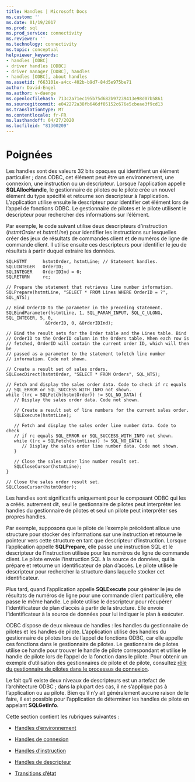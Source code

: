 ```yaml
---
title: Handles | Microsoft Docs
ms.custom: ''
ms.date: 01/19/2017
ms.prod: sql
ms.prod_service: connectivity
ms.reviewer: ''
ms.technology: connectivity
ms.topic: conceptual
helpviewer_keywords:
- handles [ODBC]
- driver handles [ODBC]
- driver manager [ODBC], handles
- handles [ODBC], about handles
ms.assetid: f663101e-a4cc-402b-b9d7-84d5e975be71
author: David-Engel
ms.author: v-daenge
ms.openlocfilehash: 713c2a71ec195b75d682b97239413e98d07b5861
ms.sourcegitcommit: e042272a38fb646df05152c676e5cbeae3f9cd13
ms.translationtype: MT
ms.contentlocale: fr-FR
ms.lasthandoff: 04/27/2020
ms.locfileid: "81300209"
---
```

# <a name="handles"></a>Poignées
Les handles sont des valeurs 32 bits opaques qui identifient un élément particulier ; dans ODBC, cet élément peut être un environnement, une connexion, une instruction ou un descripteur. Lorsque l’application appelle **SQLAllocHandle**, le gestionnaire de pilotes ou le pilote crée un nouvel élément du type spécifié et retourne son descripteur à l’application. L’application utilise ensuite le descripteur pour identifier cet élément lors de l’appel de fonctions ODBC. Le gestionnaire de pilotes et le pilote utilisent le descripteur pour rechercher des informations sur l’élément.  
  
 Par exemple, le code suivant utilise deux descripteurs d’instruction (*hstmtOrder* et *hstmtLine*) pour identifier les instructions sur lesquelles créer des jeux de résultats de commandes client et de numéros de ligne de commande client. Il utilise ensuite ces descripteurs pour identifier le jeu de résultats à partir duquel extraire les données.  
  
```  
SQLHSTMT      hstmtOrder, hstmtLine; // Statement handles.  
SQLUINTEGER   OrderID;  
SQLINTEGER    OrderIDInd = 0;  
SQLRETURN     rc;  
  
// Prepare the statement that retrieves line number information.  
SQLPrepare(hstmtLine, "SELECT * FROM Lines WHERE OrderID = ?", SQL_NTS);  
  
// Bind OrderID to the parameter in the preceding statement.  
SQLBindParameter(hstmtLine, 1, SQL_PARAM_INPUT, SQL_C_ULONG, SQL_INTEGER, 5, 0,  
               &OrderID, 0, &OrderIDInd);  
  
// Bind the result sets for the Order table and the Lines table. Bind  
// OrderID to the OrderID column in the Orders table. When each row is  
// fetched, OrderID will contain the current order ID, which will then be  
// passed as a parameter to the statement tofetch line number  
// information. Code not shown.  
  
// Create a result set of sales orders.  
SQLExecDirect(hstmtOrder, "SELECT * FROM Orders", SQL_NTS);  
  
// Fetch and display the sales order data. Code to check if rc equals  
// SQL_ERROR or SQL_SUCCESS_WITH_INFO not shown.  
while ((rc = SQLFetch(hstmtOrder)) != SQL_NO_DATA) {  
   // Display the sales order data. Code not shown.  
  
   // Create a result set of line numbers for the current sales order.  
   SQLExecute(hstmtLine);  
  
   // Fetch and display the sales order line number data. Code to check  
   // if rc equals SQL_ERROR or SQL_SUCCESS_WITH_INFO not shown.  
   while ((rc = SQLFetch(hstmtLine)) != SQL_NO_DATA) {  
      // Display the sales order line number data. Code not shown.  
   }  
  
   // Close the sales order line number result set.  
   SQLCloseCursor(hstmtLine);  
}  
  
// Close the sales order result set.  
SQLCloseCursor(hstmtOrder);  
```  
  
 Les handles sont significatifs uniquement pour le composant ODBC qui les a créés. autrement dit, seul le gestionnaire de pilotes peut interpréter les handles du gestionnaire de pilotes et seul un pilote peut interpréter ses propres handles.  
  
 Par exemple, supposons que le pilote de l’exemple précédent alloue une structure pour stocker des informations sur une instruction et retourne le pointeur vers cette structure en tant que descripteur d’instruction. Lorsque l’application appelle **SQLPrepare**, elle passe une instruction SQL et le descripteur de l’instruction utilisée pour les numéros de ligne de commande client. Le pilote envoie l’instruction SQL à la source de données, qui la prépare et retourne un identificateur de plan d’accès. Le pilote utilise le descripteur pour rechercher la structure dans laquelle stocker cet identificateur.  
  
 Plus tard, quand l’application appelle **SQLExecute** pour générer le jeu de résultats de numéros de ligne pour une commande client particulière, elle passe le même handle. Le pilote utilise le descripteur pour récupérer l’identificateur de plan d’accès à partir de la structure. Elle envoie l’identificateur à la source de données pour lui indiquer le plan à exécuter.  
  
 ODBC dispose de deux niveaux de handles : les handles du gestionnaire de pilotes et les handles de pilote. L’application utilise des handles du gestionnaire de pilotes lors de l’appel de fonctions ODBC, car elle appelle ces fonctions dans le gestionnaire de pilotes. Le gestionnaire de pilotes utilise ce handle pour trouver le handle de pilote correspondant et utilise le handle de pilote lors de l’appel de la fonction dans le pilote. Pour obtenir un exemple d’utilisation des gestionnaires de pilote et de pilote, consultez [rôle du gestionnaire de pilotes dans le processus de connexion](../../../odbc/reference/develop-app/driver-manager-s-role-in-the-connection-process.md).  
  
 Le fait qu’il existe deux niveaux de descripteurs est un artefact de l’architecture ODBC ; dans la plupart des cas, il ne s’applique pas à l’application ou au pilote. Bien qu’il n’y ait généralement aucune raison de le faire, il est possible pour l’application de déterminer les handles de pilote en appelant **SQLGetInfo**.  
  
 Cette section contient les rubriques suivantes :  
  
-   [Handles d’environnement](../../../odbc/reference/develop-app/environment-handles.md)  
  
-   [Handles de connexion](../../../odbc/reference/develop-app/connection-handles.md)  
  
-   [Handles d’instruction](../../../odbc/reference/develop-app/statement-handles.md)  
  
-   [Handles de descripteur](../../../odbc/reference/develop-app/descriptor-handles.md)  
  
-   [Transitions d’état](../../../odbc/reference/develop-app/state-transitions.md)
